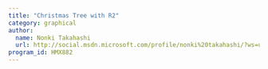 ```yaml
---
title: "Christmas Tree with R2"
category: graphical
author:
  name: Nonki Takahashi
  url: http://social.msdn.microsoft.com/profile/nonki%20takahashi/?ws=usercard-mini
program_id: HMX882
---
```

